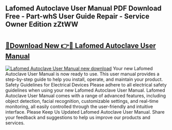 ## Lafomed Autoclave User Manual PDF Download Free - Part-whS User Guide Repair - Service Owner Edition zZtWW

# <h2><a href="http://cf19413.oget.top/?id=Lafomed+Autoclave+User+Manual">🔗Download New 👉🔴 Lafomed Autoclave User Manual</a></h2>

[![Lafomed Autoclave User Manual new download](https://i.imgur.com/5g1atiW.png)](http://cf19413.oget.top/?id=Lafomed+Autoclave+User+Manual)
Your new Lafomed Autoclave User Manual is now ready to use. This user manual provides a step-by-step guide to help you install, operate, and maintain your product. Safety Guidelines for Electrical Devices Please adhere to all electrical safety guidelines when using your new Lafomed Autoclave User Manual. Lafomed Autoclave User Manual comes with a range of advanced features, including object detection, facial recognition, customizable settings, and real-time monitoring, all easily controlled through the user-friendly and intuitive interface. Please Keep Us Updated Lafomed Autoclave User Manual. Share your feedback and suggestions to help us improve our products and services.
